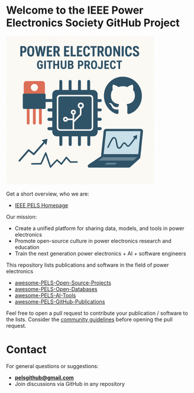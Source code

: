 # Welcome to the IEEE Power Electronics Society GitHub Project
<img src="logo.png" height="400">

Get a short overview, who we are:
 * [IEEE PELS Homepage](https://www.ieee-pels.org/)

Our mission: 
 * Create a unified platform for sharing data, models, and tools in power electronics
 * Promote open-source culture in power electronics research and education
 * Train the next generation power electronics + AI + software engineers

This repository lists publications and software in the field of power electronics
 * [awesome-PELS-Open-Source-Projects](https://github.com/IEEE-PELS/awesome-open-source-power-electronics)
 * [awesome-PELS-Open-Databases](https://github.com/IEEE-PELS/PELS-Publications)
 * [awesome-PELS-AI-Tools](https://github.com/IEEE-PELS/ai-for-power-electronics)
 * [awesome-PELS-GitHub-Publications](https://github.com/IEEE-PELS/PELS-Publications)

Feel free to open a pull request to contribute your publication / software to the lists. Consider the [community guidelines](https://github.com/IEEE-PELS/community-guidelines) before opening the pull request.

# Contact

For general questions or suggestions:
- **pelsgithub@gmail.com**
- Join discussions via GitHub in any repository
